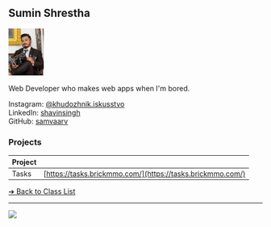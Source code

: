 <style>@import url("//readme.codeadam.ca/readme.css");</style>

## Sumin Shrestha

![Sumin Shrestha](../images/samvaarv.jpg)

Web Developer who makes web apps when I'm bored.

Instagram: [@khudozhnik.iskusstvo](https://www.instagram.com/khudozhnik.iskusstvo/)  
LinkedIn: [shavinsingh](https://www.linkedin.com/in/sumin-shrestha/)  
GitHub: [samvaarv](https://github.com/samvaarv)  

### Projects

| Project | |
| - | - |
| Tasks | [https://tasks.brickmmo.com/](https://tasks.brickmmo.com/) |


[&#10132; Back to Class List](/)

---

<a href="https://brickmmo.com">
<img src="https://brickmmo.com/images/brickmmo-logo-horizontal.jpg" width="100">
</a>
